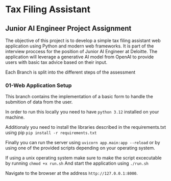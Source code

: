 # Tax Filing Assistant


## Junior AI Engineer Project Assignment

The objective of this project is to develop a simple tax filing assistant web application
using Python and modern web frameworks. 
It is part of the interview proccess for the position of Junior AI Engineer at Deloitte.
The application will leverage a generative AI model from
OpenAI to provide users with basic tax advice based on their input.

Each Branch is split into the different steps of the assessment

### 01-Web Application Setup

This branch contains the implementation of a basic form to handle the submition of data from the user.

In order to run this locally you need to have `python 3.12` installed on your machine.

Additionaly you need to install the libraries described in the requirements.txt using pip
`pip install -r requirements.txt`

Finally you can run the server using `uvicorn app.main:app --reload` or by using one of the provided scripts depending on your operating system.

If using a unix operating system make sure to make the script excecutable by running `chmod +x run.sh` And start the application using `./run.sh`

Navigate to the browser at the address `http://127.0.0.1:8000`.
